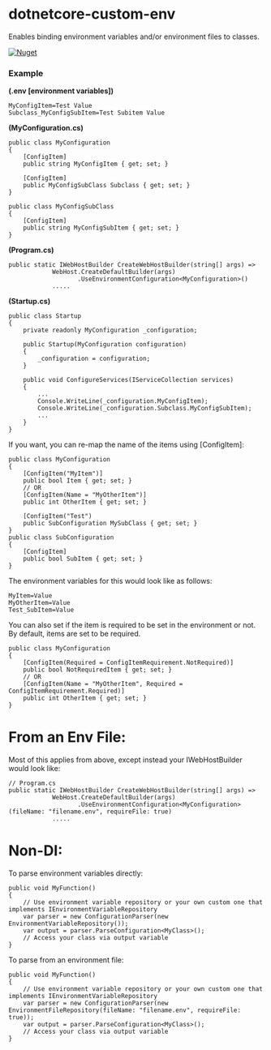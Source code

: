 # dotnetcore-custom-env
Enables binding environment variables and/or environment files to classes.

[![Nuget](https://img.shields.io/nuget/v/CustomEnvironmentConfig.svg)](https://www.nuget.org/packages/CustomEnvironmentConfig/)

### Example

**(.env [environment variables])**
```
MyConfigItem=Test Value
Subclass_MyConfigSubItem=Test Subitem Value
```

**(MyConfiguration.cs)**
```
public class MyConfiguration 
{
    [ConfigItem]
    public string MyConfigItem { get; set; }
    
    [ConfigItem]
    public MyConfigSubClass Subclass { get; set; }
}

public class MyConfigSubClass 
{
    [ConfigItem]
    public string MyConfigSubItem { get; set; }
}
```

**(Program.cs)**
```
public static IWebHostBuilder CreateWebHostBuilder(string[] args) =>
            WebHost.CreateDefaultBuilder(args)
                   .UseEnvironmentConfiguration<MyConfiguration>()               
            .....
```

**(Startup.cs)**
```
public class Startup 
{
    private readonly MyConfiguration _configuration;
    
    public Startup(MyConfiguration configuration) 
    {
        _configuration = configuration;
    }
    
    public void ConfigureServices(IServiceCollection services)
    {
        ...
        Console.WriteLine(_configuration.MyConfigItem);
        Console.WriteLine(_configuration.Subclass.MyConfigSubItem);
        ...
    }
}
```

If you want, you can re-map the name of the items using [ConfigItem]:

```
public class MyConfiguration
{
    [ConfigItem("MyItem")]
    public bool Item { get; set; }
    // OR
    [ConfigItem(Name = "MyOtherItem")]
    public int OtherItem { get; set; }
    
    [ConfigItem("Test")
    public SubConfiguration MySubClass { get; set; }
}
public class SubConfiguration
{
    [ConfigItem]
    public bool SubItem { get; set; }
}
```

The environment variables for this would look like as follows:
```
MyItem=Value
MyOtherItem=Value
Test_SubItem=Value
```

You can also set if the item is required to be set in the environment or not.
By default, items are set to be required.
```
public class MyConfiguration
{
    [ConfigItem(Required = ConfigItemRequirement.NotRequired)]
    public bool NotRequiredItem { get; set; }
    // OR
    [ConfigItem(Name = "MyOtherItem", Required = ConfigItemRequirement.Required)]
    public int OtherItem { get; set; }
}
```

# From an Env File:

Most of this applies from above, except instead your IWebHostBuilder would look like:
```
// Program.cs
public static IWebHostBuilder CreateWebHostBuilder(string[] args) =>
            WebHost.CreateDefaultBuilder(args)
                   .UseEnvironmentConfiguration<MyConfiguration>(fileName: "filename.env", requireFile: true)               
            .....
```

# Non-DI:

To parse environment variables directly:
```
public void MyFunction() 
{
    // Use environment variable repository or your own custom one that implements IEnvironmentVariableRepository
    var parser = new ConfigurationParser(new EnvironmentVariableRepository());
    var output = parser.ParseConfiguration<MyClass>();
    // Access your class via output variable
}
```

To parse from an environment file:
```
public void MyFunction() 
{
    // Use environment variable repository or your own custom one that implements IEnvironmentVariableRepository
    var parser = new ConfigurationParser(new EnvironmentFileRepository(fileName: "filename.env", requireFile: true));
    var output = parser.ParseConfiguration<MyClass>();
    // Access your class via output variable
}
```
